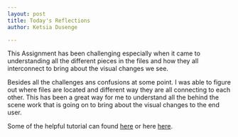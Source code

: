 ```yaml
---
layout: post
title: Today's Reflections
author: Ketsia Dusenge

---
```



This Assignment has been challenging especially when it came to understanding all the different pieces in the files and how they all interconnect to bring about the visual changes we see. 

Besides all the challenges ans confusions at some point. I was able to figure out where files are located and different way they are all connecting to each other. This has been a great way for me to understand all the behind the scene work that is going on to bring about the visual changes to the end user.

Some of the helpful tutorial can found [here](https://www.w3schools.com/howto/howto_css_blog_layout.asp) or here [here](https://docs.github.com/en/pages/setting-up-a-github-pages-site-with-jekyll/testing-your-github-pages-site-locally-with-jekyll). 

